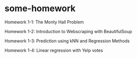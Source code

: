 # some-homework

Homework 1-1: The Monty Hall Problem

Homework 1-2: Introduction to Webscraping with BeautifulSoup

Homework 1-3: Prediction using kNN and Regression Methods

Homework 1-4: Linear regression with Yelp votes

